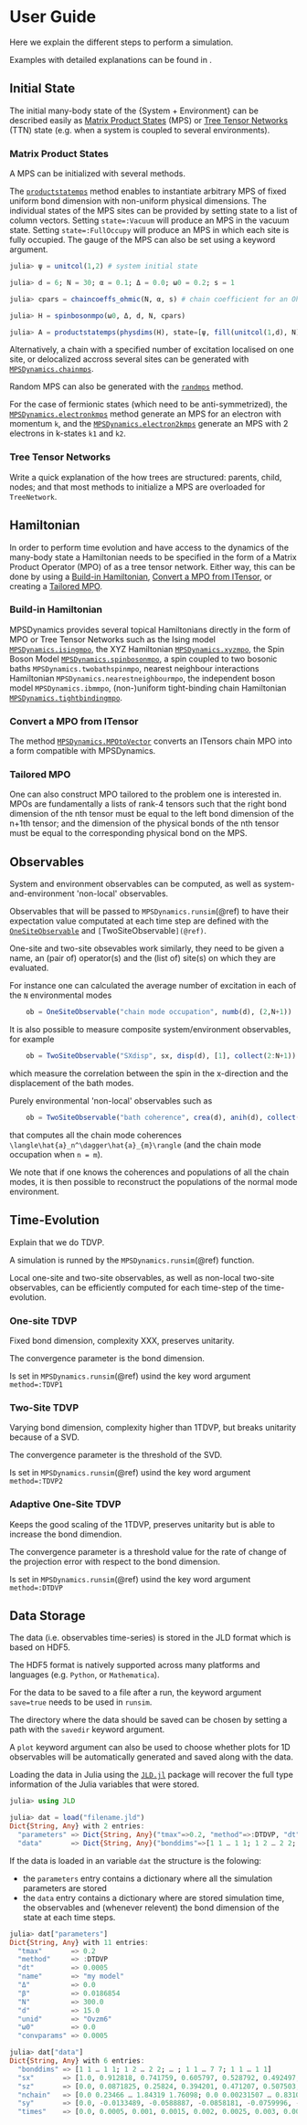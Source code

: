# User Guide

Here we explain the different steps to perform a simulation.

Examples with detailed explanations can be found in .

## Initial State

The initial many-body state of the {System + Environment} can be described easily as [Matrix Product States](@ref) (MPS) or [Tree Tensor Networks](@ref) (TTN) state (e.g. when a system is coupled to several environments).

### Matrix Product States

A MPS can be initialized with several methods.

The [`productstatemps`](@ref) method enables  to instantiate arbitrary MPS of fixed uniform bond dimension with non-uniform physical dimensions.
The individual states of the MPS sites can be provided by setting state to a list of column vectors. 
Setting `state=:Vacuum` will produce an MPS in the vacuum state. 
Setting `state=:FullOccupy` will produce an MPS in which each site is fully occupied.
The gauge of the MPS can also be set using a keyword argument.

```julia
julia> ψ = unitcol(1,2) # system initial state

julia> d = 6; N = 30; α = 0.1; Δ = 0.0; ω0 = 0.2; s = 1 

julia> cpars = chaincoeffs_ohmic(N, α, s) # chain coefficient for an Ohmic spectral density

julia> H = spinbosonmpo(ω0, Δ, d, N, cpars)

julia> A = productstatemps(physdims(H), state=[ψ, fill(unitcol(1,d), N)...]) # MPS representation of |ψ>|Vacuum>
```

Alternatively, a chain with a specified number of excitation localised on one site, or delocalized accross several sites can be generated with [`MPSDynamics.chainmps`](@ref).

Random MPS can also be generated with the [`randmps`](@ref) method.

For the case of fermionic states (which need to be anti-symmetrized), the [`MPSDynamics.electronkmps`](@ref) method generate an MPS for an electron with momentum `k`, and the [`MPSDynamics.electron2kmps`](@ref) generate an MPS with 2 electrons in k-states `k1` and `k2`.

### Tree Tensor Networks

Write a quick explanation of the how trees are structured: parents, child, nodes; and that most methods to initialize a MPS are overloaded for `TreeNetwork`. 

## Hamiltonian

In order to perform time evolution and have access to the dynamics of the many-body state a Hamiltonian needs to be specified in the form of a Matrix Product Operator (MPO) of as a tree tensor network.
Either way, this can be done by using a [Build-in Hamiltonian](@ref), [Convert a MPO from ITensor](@ref), or creating a [Tailored MPO](@ref).

### Build-in Hamiltonian

MPSDynamics provides several topical Hamiltonians directly in the form of MPO or Tree Tensor Networks such as the Ising model [`MPSDynamics.isingmpo`](@ref), the XYZ Hamiltonian [`MPSDynamics.xyzmpo`](@ref), the Spin Boson Model [`MPSDynamics.spinbosonmpo`](@ref), a spin coupled to two bosonic baths `MPSDynamics.twobathspinmpo`, nearest neighbour interactions Hamiltonian `MPSDynamics.nearestneighbourmpo`, the independent boson model `MPSDynamics.ibmmpo`, (non-)uniform tight-binding chain Hamiltonian [`MPSDynamics.tightbindingmpo`](@ref).

### Convert a MPO from ITensor

The method [`MPSDynamics.MPOtoVector`](@ref) converts an ITensors chain MPO into a form compatible with MPSDynamics.

### Tailored MPO

One can also construct MPO tailored to the problem one is interested in.
MPOs are fundamentally a lists of rank-4 tensors such that the right bond dimension of the nth tensor must be equal to the left bond dimension of the n+1th tensor; and the dimension of the physical bonds of the nth tensor must be equal to the corresponding physical bond on the MPS.

## Observables

System and environment observables can be computed, as well as system-and-environment 'non-local' observables.

Observables that will be passed to `MPSDynamics.runsim`(@ref) to have their expectation value computated at each time step are defined with the [`OneSiteObservable`](@ref) and `[`TwoSiteObservable`](@ref)`.

One-site and two-site obsevables work similarly, they need to be given a name, an (pair of) operator(s) and the (list of) site(s) on which they are evaluated.

For instance one can calculated the average number of excitation in each of the ``N`` environmental modes

```julia
    ob = OneSiteObservable("chain mode occupation", numb(d), (2,N+1))    
```

It is also possible to measure composite system/environment observables, for example

```julia
    ob = TwoSiteObservable("SXdisp", sx, disp(d), [1], collect(2:N+1))
```
which measure the correlation between the spin in the x-direction and the displacement of the bath modes.

Purely environmental 'non-local' observables such as 

```julia
    ob = TwoSiteObservable("bath coherence", crea(d), anih(d), collect(2:N+1), collect(2:N+1))
```
that computes all the chain mode coherences ``\langle\hat{a}_n^\dagger\hat{a}_{m}\rangle`` (and the chain mode occupation when ``n = m``).

We note that if one knows the coherences and populations of all the chain modes, it is then possible to reconstruct the populations of the normal mode environment.

## Time-Evolution

Explain that we do TDVP.

A simulation is runned by the `MPSDynamics.runsim`(@ref) function.

Local one-site and two-site observables, as well as non-local two-site observables, can be efficiently computed for each time-step of the time-evolution.


### One-site TDVP

Fixed bond dimension, complexity XXX, preserves unitarity.

The convergence parameter is the bond dimension.

Is set in `MPSDynamics.runsim`(@ref) usind the key word argument `method=:TDVP1`

### Two-Site TDVP

Varying bond dimension, complexity higher than 1TDVP, but breaks unitarity because of a SVD.

The convergence parameter is the threshold of the SVD.

Is set in `MPSDynamics.runsim`(@ref) usind the key word argument `method=:TDVP2`

### Adaptive One-Site TDVP

Keeps the good scaling of the 1TDVP, preserves unitarity but is able to increase the bond dimendion.

The convergence parameter is a threshold value for the rate of change of the projection error with respect to the bond dimension.

Is set in `MPSDynamics.runsim`(@ref) usind the key word argument `method=:DTDVP`

## Data Storage

The data (i.e. observables time-series) is stored in the JLD format which is based on HDF5.

The HDF5 format is natively supported across many platforms and languages (e.g. `Python`, or `Mathematica`).

For the data to be saved to a file after a run, the keyword argument `save=true` needs to be used in `runsim`.

The directory where the data should be saved can be chosen by setting a path with the `savedir` keyword argument.

A `plot` keyword argument can also be used to choose whether plots for 1D observables will be automatically generated and saved along with the data. 

Loading the data in Julia using the [`JLD.jl`](https://github.com/JuliaIO/JLD.jl) package will recover the full type information of the Julia variables that were stored.

```julia
julia> using JLD

julia> dat = load("filename.jld")
Dict{String, Any} with 2 entries:
  "parameters" => Dict{String, Any}("tmax"=>0.2, "method"=>:DTDVP, "dt"=>0.0005…
  "data"       => Dict{String, Any}("bonddims"=>[1 1 … 1 1; 1 2 … 2 2; … ; 1 1 …
```

If the data is loaded in an variable `dat` the structure is the folowing:
- the `parameters` entry contains a dictionary where all the simulation parameters are stored
- the `data` entry contains a dictionary where are stored simulation time, the observables and (whenever relevent) the bond dimension of the state at each time steps. 

```julia
julia> dat["parameters"]
Dict{String, Any} with 11 entries:
  "tmax"       => 0.2
  "method"     => :DTDVP
  "dt"         => 0.0005
  "name"       => "my model"
  "Δ"          => 0.0
  "β"          => 0.0186854
  "N"          => 300.0
  "d"          => 15.0
  "unid"       => "Ovzm6"
  "ω0"         => 0.0
  "convparams" => 0.0005

julia> dat["data"]
Dict{String, Any} with 6 entries:
  "bonddims" => [1 1 … 1 1; 1 2 … 2 2; … ; 1 1 … 7 7; 1 1 … 1 1]
  "sx"       => [1.0, 0.912818, 0.741759, 0.605797, 0.528792, 0.492497, 0.47976…
  "sz"       => [0.0, 0.0871825, 0.25824, 0.394201, 0.471207, 0.507503, 0.52023…
  "nchain"   => [0.0 0.23466 … 1.84319 1.76098; 0.0 0.00231507 … 0.83105 0.9033…
  "sy"       => [0.0, -0.0133489, -0.0588887, -0.0858181, -0.0759996, -0.048539…
  "times"    => [0.0, 0.0005, 0.001, 0.0015, 0.002, 0.0025, 0.003, 0.0035, 0.00…

```

